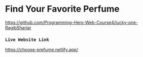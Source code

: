 # Find Your Favorite Perfume
https://github.com/Programming-Hero-Web-Course4/lucky-one-RagibShariar


### `Live Website Link`

https://choose-prefume.netlify.app/
